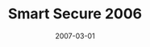 ---
caption: #what displays in the portfolio grid:
  title: Smart Secure 2006
  subtitle: 출입보안/식당/근태관리 시스템
  thumbnail: assets/img/portfolio/smartsecure/thumb_smartsecure.png
  
#what displays when the item is clicked:
title: "Smart Secure 2006"
projecttitle: "프로젝트 설명"
project: "업무의 특성과 필요에 따라 출입 구역을 제한 및 개방하는 출입보안 시스템.<br>
ID카드 / 지문인식으로 출입관리, 식당관리, 근태관리, 특수지역 모니터링.<br>
&nbsp;• 주요 납품처 : 외교통상부, 제주청사... 다양한 민간 및 공공기관에 설치"
roletitle: "주요업무 및 담당역할"
role: "&nbsp;• 솔류션 윈도우 애플리케이션(메인, 리포트, 모니터링 등) 전체영역 개발<br>
&nbsp;• 통합 프레임 워크 개발<br>
&nbsp;• 카드 / 지문리더기와 통신 제어 모듈 개발(TCP/IP, RS485, RS422)<br>
&nbsp;• TCP 통신 로더 개발"
datetitle: "참여기간"
startdate: 2006/04
enddate: 2007/03
skilltitle: "개발언어 / 주요기술 / 사용툴"
skills:
  - title: "Windows"
  - title: "Delphi 7"
linktitle: "링크(서비스 종료)"
link: "http://www.dnst.co.kr/"
imagetitle: "참고화면"
images:
 - src: assets/img/portfolio/smartsecure/smartsecure_01.png
 - alt: 
date: 2007-03-01
---